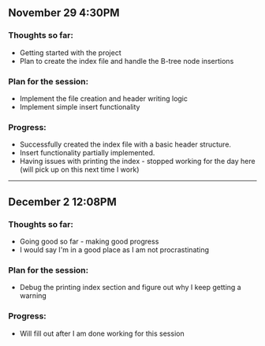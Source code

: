 ## November 29 4:30PM

### Thoughts so far:
- Getting started with the project
- Plan to create the index file and handle the B-tree node insertions

### Plan for the session:
- Implement the file creation and header writing logic
- Implement simple insert functionality

### Progress:
- Successfully created the index file with a basic header structure.
- Insert functionality partially implemented.
- Having issues with printing the index - stopped working for the day here (will pick up on this next time I work)

----------------------------

## December 2 12:08PM

### Thoughts so far:
- Going good so far - making good progress
- I would say I'm in a good place as I am not procrastinating

### Plan for the session:
- Debug the printing index section and figure out why I keep getting a warning

### Progress:
- Will fill out after I am done working for this session